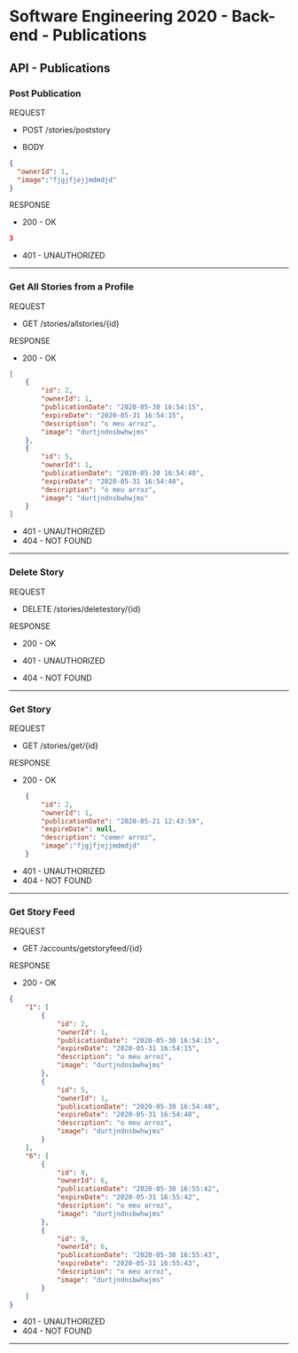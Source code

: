 # Software Engineering 2020 - Back-end - Publications

## API - Publications
### Post Publication

REQUEST

- POST /stories/poststory

- BODY
```json
{
  "ownerId": 1,
  "image":"fjgjfjejjmdmdjd"
}
```

RESPONSE
- 200 - OK 
```json
3
```
- 401 - UNAUTHORIZED
---
### Get All Stories from a Profile

REQUEST

- GET /stories/allstories/{id}


RESPONSE
- 200 - OK 
```json
[
    {
        "id": 2,
        "ownerId": 1,
        "publicationDate": "2020-05-30 16:54:15",
        "expireDate": "2020-05-31 16:54:15",
        "description": "o meu arroz",
        "image": "durtjndnsbwhwjms"
    },
    {
        "id": 5,
        "ownerId": 1,
        "publicationDate": "2020-05-30 16:54:40",
        "expireDate": "2020-05-31 16:54:40",
        "description": "o meu arroz",
        "image": "durtjndnsbwhwjms"
    }
]
```
- 401 - UNAUTHORIZED
- 404 - NOT FOUND
---

### Delete Story

REQUEST

- DELETE /stories/deletestory/{id}


RESPONSE
- 200 - OK 

- 401 - UNAUTHORIZED
- 404 - NOT FOUND
---

### Get Story

REQUEST

- GET /stories/get/{id}


RESPONSE
- 200 - OK 
```json
	{
		"id": 2,
		"ownerId": 1,
		"publicationDate": "2020-05-21 12:43:59",
		"expireDate": null,
		"description": "comer arroz",
		"image":"fjgjfjejjmdmdjd"
	}
```
- 401 - UNAUTHORIZED
- 404 - NOT FOUND
---
### Get Story Feed

REQUEST

- GET /accounts/getstoryfeed/{id}


RESPONSE
- 200 - OK 
```json
{
    "1": [
        {
            "id": 2,
            "ownerId": 1,
            "publicationDate": "2020-05-30 16:54:15",
            "expireDate": "2020-05-31 16:54:15",
            "description": "o meu arroz",
            "image": "durtjndnsbwhwjms"
        },
        {
            "id": 5,
            "ownerId": 1,
            "publicationDate": "2020-05-30 16:54:40",
            "expireDate": "2020-05-31 16:54:40",
            "description": "o meu arroz",
            "image": "durtjndnsbwhwjms"
        }
    ],
    "6": [
        {
            "id": 8,
            "ownerId": 6,
            "publicationDate": "2020-05-30 16:55:42",
            "expireDate": "2020-05-31 16:55:42",
            "description": "o meu arroz",
            "image": "durtjndnsbwhwjms"
        },
        {
            "id": 9,
            "ownerId": 6,
            "publicationDate": "2020-05-30 16:55:43",
            "expireDate": "2020-05-31 16:55:43",
            "description": "o meu arroz",
            "image": "durtjndnsbwhwjms"
        }
    ]
}
```
- 401 - UNAUTHORIZED
- 404 - NOT FOUND
---


